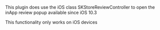 
This plugin does use the iOS class SKStore​Review​Controller to open the inApp review popup available since iOS 10.3

This functionality only works on iOS devices

